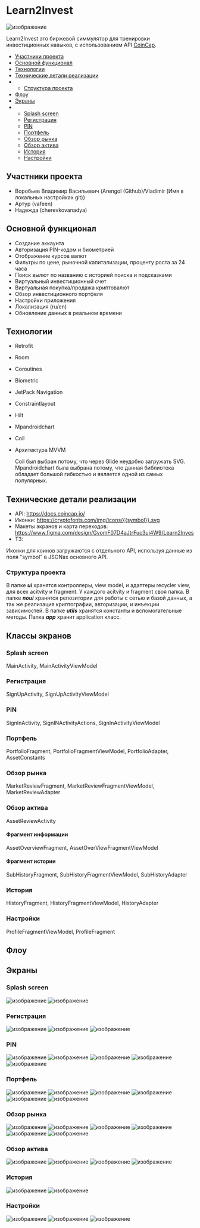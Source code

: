 # Learn2Invest
![изображение](https://github.com/vafeen/learn2Invest/assets/67644124/f07c5098-a7da-4cb9-8f0d-de59f0486e6c)

Learn2Invest это биржевой симмулятор для тренировки инвестиционных навыков, с использованием API [CoinCap](https://docs.coincap.io/). 

* [Участники проекта](#участники-проекта)
* [Основной функционал](#основной-функционал)
* [Технологии](#технологии)
* [Технические детали реализации](#технические-детали-реализации)
* * [Структура проекта](#структура-проекта)
* [Флоу](#флоу)
* [Экраны](#экраны)
* * [Splash screen](#splash-screen-1)
  * [Регистрация](#регистрация-1)
  * [PIN](#pin-1)
  * [Портфель](#портфель-1)
  * [Обзор рынка](#обзор-рынка-1)
  * [Обзор актива](#обзор-актива-1)
  * [История](#история-1)
  * [Настройки](#настройки-1)

## Участники проекта 
* Воробьев Владимир Васильевич (Arengol (Github)/Vladimir (Имя в локальных настройках git))
* Артур (vafeen)
* Надежда (cherevkovanadya)

## Основной функционал 
* Создание аккаунта
* Авторизация PIN-кодом и биометрией
* Отображение курсов валют
* Фильтры по цене, рыночной капитализации, проценту роста за 24 часа
* Поиск вылют по названию с историей поиска и подсказками
* Виртуальный инвестиционный счет
* Виртуальная покупка/продажа криптовалют
* Обзор инвестиционного портфеля 
* Настройки приложения
* Локализация (ru/en)
* Обновление данных в реальном времени

## Технологии 
* Retrofit
* Room
* Coroutines
* Biometric
* JetPack Navigation
* Constraintlayout
* Hilt
* Mpandroidchart
* Coil
* Архитектура MVVM
  
  Coil был выбран потому, что через Glide неудобно загружать SVG. Mpandroidchart была выбрана потому, что данная библиотека обладает большой гибкостью и является одной из самых популярных. 

## Технические детали реализации 
* API: https://docs.coincap.io/
* Иконки: https://cryptofonts.com/img/icons/{{symbol}}.svg
* Макеты экранов и карта переходов: https://www.figma.com/design/GvomF07D4aJtrFuc3uj4W9/Learn2Inves
* ТЗ: 

Иконки для коинов загружаются с отдельного API, используя данные из поля "symbol" в JSONах основного API. 

### Структура проекта
В папке ***ui*** хранятся контроллеры, view model, и адаптеры recycler view, для всех acitvity и fragment. У каждого acitvity и fragment своя папка. В папке ***noui*** хранятся репозитории для работы с сетью и базой данных, а так же реализация криптографии, авторизации, и инъекции зависимостей. В папке ***utils*** хранятся константы и вспомогательные методы. Папка ***app*** хранит application класс. 

## Классы экранов 
### Splash screen
MainActivity, MainActivityViewModel

### Регистрация 
SignUpActivity, SignUpActivityViewModel

### PIN
SignInActivity, SignINActivityActions, SignInActivityViewModel

### Портфель 
PortfolioFragment, PortfolioFragmentViewModel, PortfolioAdapter, AssetConstants

### Обзор рынка
MarketReviewFragment, MarketReviewFragmentViewModel, MarketReviewAdapter

### Обзор актива 
AssetReviewActivity

#### Фрагмент информации 
AssetOverviewFragment, AssetOverViewFragmentViewModel

#### Фрагмент истории 
SubHistoryFragment, SubHistoryFragmentViewModel, SubHistoryAdapter

### История 
HistoryFragment, HistoryFragmentViewModel, HistoryAdapter

### Настройки 
ProfileFragmentViewModel, ProfileFragment

## Флоу

## Экраны 
### Splash screen 
![изображение](https://github.com/vafeen/learn2Invest/assets/67644124/1c703ee5-a52c-4f1e-8fa5-176525d22c26) ![изображение](https://github.com/vafeen/learn2Invest/assets/67644124/8286d67d-1099-411a-a880-2ef89818dc3f)

### Регистрация
![изображение](https://github.com/vafeen/learn2Invest/assets/67644124/382a3e6c-21ed-4848-a594-6184bee5910a) ![изображение](https://github.com/vafeen/learn2Invest/assets/67644124/0b9f64af-1292-4a46-b102-97eebd91cfa7)
![изображение](https://github.com/vafeen/learn2Invest/assets/67644124/0dbb0e48-48eb-40d1-b2fb-7e721a38e154)
 
### PIN 
![изображение](https://github.com/vafeen/learn2Invest/assets/67644124/7beb25cd-c7e3-44dc-bb41-bef1ee9c1158) ![изображение](https://github.com/vafeen/learn2Invest/assets/67644124/51e21825-28d5-4c84-b619-e845b39a1c0a)
![изображение](https://github.com/vafeen/learn2Invest/assets/67644124/37c4e029-e40a-4f0b-964e-7c76d29142af) ![изображение](https://github.com/vafeen/learn2Invest/assets/67644124/f4a885c4-b4e7-43f2-9d1b-b8f97af9deb1)
![изображение](https://github.com/vafeen/learn2Invest/assets/67644124/0318aefc-865a-4f24-a73c-0c217af5e050)

### Портфель 
![изображение](https://github.com/vafeen/learn2Invest/assets/67644124/3c1d2a71-f5bb-4afb-b1f3-b39d7336aed3) ![изображение](https://github.com/vafeen/learn2Invest/assets/67644124/e034f1ff-e798-4bd6-916d-305acc5a9982)
![изображение](https://github.com/vafeen/learn2Invest/assets/67644124/619aabbf-7405-46d4-8414-0ad47e3baea2) ![изображение](https://github.com/vafeen/learn2Invest/assets/67644124/ceb2d292-0785-4a8c-8a62-2e705826f90d)
![изображение](https://github.com/vafeen/learn2Invest/assets/67644124/d214be75-ea8a-4758-91fb-ad6f42aa3ae5) ![изображение](https://github.com/vafeen/learn2Invest/assets/67644124/2f89fe56-0d16-4e69-85de-86c0c12e1e16)


### Обзор рынка 
![изображение](https://github.com/vafeen/learn2Invest/assets/67644124/dd335e78-a446-4cc4-b4f3-84c3084bf21c) ![изображение](https://github.com/vafeen/learn2Invest/assets/67644124/e7cedad7-a257-4b04-b58d-76770a976c9e)
![изображение](https://github.com/vafeen/learn2Invest/assets/67644124/077aea76-8a4b-4aed-ac94-30088a4e613b) ![изображение](https://github.com/vafeen/learn2Invest/assets/67644124/fd7a8437-cf43-4010-b2f0-0d7217ccc436)
![изображение](https://github.com/vafeen/learn2Invest/assets/67644124/4516375e-1b2f-4cb4-83ef-24a4f62d0449) ![изображение](https://github.com/vafeen/learn2Invest/assets/67644124/f8aa83a1-44ed-42f4-acc2-6c8b7b219bf6)

### Обзор актива 
![изображение](https://github.com/vafeen/learn2Invest/assets/67644124/af6fc14c-67c8-4295-aa09-540499671618) ![изображение](https://github.com/vafeen/learn2Invest/assets/67644124/fb1e0f8a-0d99-4792-a829-d118f150ae35)
![изображение](https://github.com/vafeen/learn2Invest/assets/67644124/4eb58fba-775f-4e9e-85c4-c9bc3fb95238) ![изображение](https://github.com/vafeen/learn2Invest/assets/67644124/b34e801e-08d5-4a14-a7d5-775307e774d2)

### История 
![изображение](https://github.com/vafeen/learn2Invest/assets/67644124/4b41a24a-3a97-4566-b665-3f425a6c111b) ![изображение](https://github.com/vafeen/learn2Invest/assets/67644124/32252402-e5a5-4e88-aeb9-5013a4b624b3)

### Настройки 
![изображение](https://github.com/vafeen/learn2Invest/assets/67644124/d4d2f408-46e3-4ecf-9a99-410222f90c73) ![изображение](https://github.com/vafeen/learn2Invest/assets/67644124/350754fe-09be-464a-ba4b-63286b5df191)
![изображение](https://github.com/vafeen/learn2Invest/assets/67644124/c7522358-25b7-4051-a854-70779a106521)

















